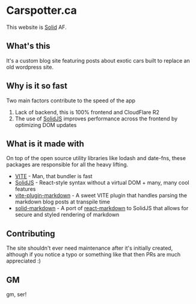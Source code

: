 # Carspotter.ca

This website is [Solid] AF.

## What's this

It's a custom blog site featuring posts about exotic cars built to replace an old wordpress site.

## Why is it so fast

Two main factors contribute to the speed of the app

1. Lack of backend, this is 100% frontend and CloudFlare R2
2. The use of [SolidJS] improves performance across the frontend by optimizing DOM updates

## What is it made with

On top of the open source utility libraries like lodash and date-fns, these packages are responsible for all the heavy lifting.

- [VITE] - Man, that bundler is fast
- [SolidJS] - React-style syntax without a virtual DOM + many, many cool features
- [vite-plugin-markdown] - A sweet VITE plugin that handles parsing the markdown blog posts at transpile time
- [solid-markdown] - A port of [react-markdown] to SolidJS that allows for secure and styled rendering of markdown

## Contributing

The site shouldn't ever need maintenance after it's initially created, although if you notice a typo or something like that then PRs are much appreciated :)

## GM

gm, ser!

[Solid]: https://solidjs.com 'SolidJS'
[SolidJS]: https://solidjs.com 'SolidJS'
[VITE]: https://vitejs.dev/ 'VITE'
[vite-plugin-markdown]: https://github.com/hmsk/vite-plugin-markdown 'Markdown parser for VITE'
[solid-markdown]: https://github.com/andi23rosca/solid-markdown 'Solid renderer for markdown components'
[react-markdown]: https://github.com/remarkjs/react-markdown 'React renderer for markdown components'
